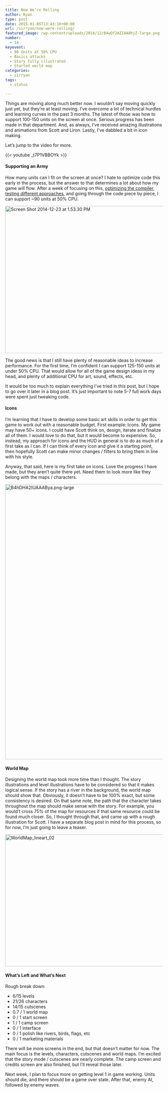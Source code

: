 ```yaml
---
title: Now We’re Rolling
author: Ryan
type: post
date: 2015-01-05T13:43:10+00:00
url: /sirryan/now-were-rolling/
featured_image: /wp-content/uploads/2014/12/B4wQf2AIIAA8hjZ-large.png
number:
  - 14
keyevent:
  - 90 Units at 50% CPU
  - Basics attacks
  - Story fully illustrated
  - Started world map
categories:
  - sirryan
tags:
  - status

---
```

Things are moving along much better now. I wouldn&#8217;t say moving quickly just yet, but they&#8217;re at least moving. I&#8217;ve overcome a lot of technical hurdles and learning curves in the past 3 months. The latest of those was how to support 100-150 units on the screen at once. Serious progress has been made in that department. And, as always, I&#8217;ve received amazing illustrations and animations from Scott and Liron. Lastly, I&#8217;ve dabbled a bit in icon making.
<!--more-->

Let&#8217;s jump to the video for more.

{{< youtube _t7P1VBBOYk >}}

#### Supporting an Army

How many units can I fit on the screen at once? I hate to optimize code this early in the process, but the answer to that determines a lot about how my game will flow. After a week of focusing on this, <a href="http://battleofbrothers.com/sirryan/joy-of-debugging-command-swiftc-failed-with-exit-code-1" target="_blank">optimizing the compiler</a>, <a href="https://www.youtube.com/watch?v=vdMYn8GShkg" target="_blank">testing different approaches</a>, and going through the code piece by piece, I can support ~90 units at 50% CPU.

<div class="inlineimg">
  <img class="alignnone size-large wp-image-1485" src="http://localhost:8888/wp-content/uploads/2014/12/Screen-Shot-2014-12-23-at-1.53.30-PM-2-1024x768.png" alt="Screen Shot 2014-12-23 at 1.53.30 PM" width="625" height="469" />
</div>

The good news is that I still have plenty of reasonable ideas to increase performance. For the first time, I&#8217;m confident I can support 125-150 units at under 50% CPU. That would allow for all of the game design ideas in my head, and plenty of additional CPU for art, sound, effects, etc.

It would be too much to explain everything I&#8217;ve tried in this post, but I hope to go over it later in a blog post. It&#8217;s just important to note 5-7 full work days were spent just tweaking code.

#### Icons

I&#8217;m learning that I have to develop some basic art skills in order to get this game to work out with a reasonable budget. First example: Icons. My game may have 50+ icons. I could have Scott think on, design, iterate and finalize all of them. I would love to do that, but it would become to expensive. So, instead, my approach for icons and the HUD in general is to do as much of a first take as I can. If I can think of every icon and give it a starting point, then hopefully Scott can make minor changes / filters to bring them in line with his style.

Anyway, that said, here is my first take on icons. Love the progress I have made, but they aren&#8217;t quite there yet. Need them to look more like they belong with the maps / characters.

<div class="inlineimg">
  <img class="alignnone size-large wp-image-1474" src="http://localhost:8888/wp-content/uploads/2014/12/B4hDHA2IUAAABya.png-large-731x1024.png" alt="B4hDHA2IUAAABya.png-large" width="625" height="876" srcset="http://localhost:8888/wp-content/uploads/2014/12/B4hDHA2IUAAABya.png-large-731x1024.png 731w, http://localhost:8888/wp-content/uploads/2014/12/B4hDHA2IUAAABya.png-large-214x300.png 214w, http://localhost:8888/wp-content/uploads/2014/12/B4hDHA2IUAAABya.png-large-768x1075.png 768w, http://localhost:8888/wp-content/uploads/2014/12/B4hDHA2IUAAABya.png-large.png 1000w" sizes="(max-width: 625px) 100vw, 625px" />
</div>

#### World Map

Designing the world map took more time than I thought. The story illustrations and level illustrations have to be considered so that it makes logical sense. If the story has a river in the background, the world map should show that. Obviously, it doesn&#8217;t have to be 100% exact, but some consistency is desired. On that same note, the path that the character takes throughout the map should make sense with the story. For example, you would&#8217;t cross 75% of the map for resources if that same resource could be found much closer. So, I thought through that, and came up with a rough illustration for Scott. I have a separate blog post in mind for this process, so for now, I&#8217;m just going to leave a teaser.

<div class="inlineimg">
  <img class="alignnone size-large wp-image-1479" src="http://localhost:8888/wp-content/uploads/2014/12/WorldMap_lineart_02-2-1024x688.jpg" alt="WorldMap_lineart_02" width="625" height="420" srcset="http://localhost:8888/wp-content/uploads/2014/12/WorldMap_lineart_02-2-1024x688.jpg 1024w, http://localhost:8888/wp-content/uploads/2014/12/WorldMap_lineart_02-2-300x201.jpg 300w, http://localhost:8888/wp-content/uploads/2014/12/WorldMap_lineart_02-2-768x516.jpg 768w" sizes="(max-width: 625px) 100vw, 625px" />
</div>

#### What&#8217;s Left and What&#8217;s Next

Rough break down:

  * 6/15 levels
  * 21/26 characters
  * 14/15 cutscenes
  * 0.7 / 1 world map
  * 0 / 1 start screen
  * 1 / 1 camp screen
  * 0 / 1 interface
  * 0 / 1 polish like rivers, birds, flags, etc
  * 0 / 1 marketing materials

There will be more screens in the end, but that doesn&#8217;t matter for now. The main focus is the levels, characters, cutscenes and world maps. I&#8217;m excited that the story mode / cutscenes are nearly complete. The camp screen and credits screen are also finished, but I&#8217;ll reveal those later.

Next week, I plan to focus more on getting level 1 in game working. Units should die, and there should be a game over state. After that, enemy AI, followed by enemy waves.
